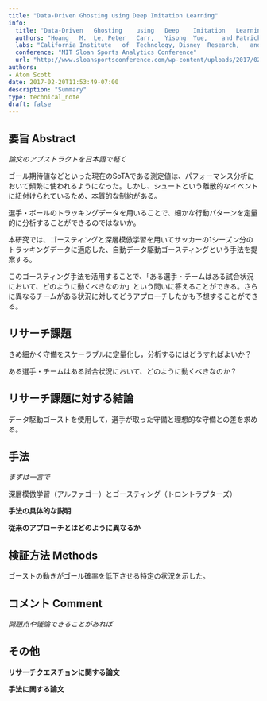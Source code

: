 ```yaml
---
title: "Data-Driven Ghosting using Deep Imitation Learning"
info:
  title: "Data-Driven	Ghosting	using	Deep	Imitation	Learning"
  authors: "Hoang	M.	Le,	Peter	Carr,	Yisong	Yue,	and	Patrick	Lucey"
  labs: "California	Institute	of	Technology,	Disney	Research,	and	STATS	LLC"
  conference: "MIT Sloan Sports Analytics Conference"
  url: "http://www.sloansportsconference.com/wp-content/uploads/2017/02/1671-2.pdf"
authors:
- Atom Scott
date: 2017-02-20T11:53:49-07:00
description: "Summary"
type: technical_note
draft: false
---
```


## 要旨 Abstract
*論文のアブストラクトを日本語で軽く*

ゴール期待値などといった現在のSoTAである測定値は、パフォーマンス分析において頻繁に使われるようになった。しかし、シュートという離散的なイベントに紐付けられているため、本質的な制約がある。

選手・ボールのトラッキングデータを用いることで、細かな行動パターンを定量的に分析することができるのではないか。

本研究では、ゴースティングと深層模倣学習を用いてサッカーの1シーズン分のトラッキングデータに適応した、自動データ駆動ゴースティングという手法を提案する。

このゴースティング手法を活用することで、「ある選手・チームはある試合状況において、どのように動くべきなのか」という問いに答えることができる。さらに異なるチームがある状況に対してどうアプローチしたかも予想することができる。

## リサーチ課題

きめ細かく守備をスケーラブルに定量化し，分析するにはどうすればよいか？

ある選手・チームはある試合状況において、どのように動くべきなのか？

## リサーチ課題に対する結論
データ駆動ゴーストを使用して，選手が取った守備と理想的な守備との差を求める。

## 手法
*まずは一言で*

深層模倣学習（アルファゴー）とゴースティング（トロントラプターズ）

**手法の具体的な説明**

**従来のアプローチとはどのように異なるか**

## 検証方法 Methods
ゴーストの動きがゴール確率を低下させる特定の状況を示した。

## コメント Comment
*問題点や議論できることがあれば*

## その他
**リサーチクエスチョンに関する論文**

**手法に関する論文**
